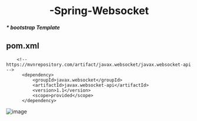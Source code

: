  <div align=center>
  <h1> -Spring-Websocket </h1>
 </div>

<h5>* bootstrap Template</h5>

## pom.xml
        <!-- https://mvnrepository.com/artifact/javax.websocket/javax.websocket-api -->
          <dependency>
              <groupId>javax.websocket</groupId>
              <artifactId>javax.websocket-api</artifactId>
              <version>1.1</version>
              <scope>provided</scope>
          </dependency>

![image](https://user-images.githubusercontent.com/84279882/130406150-9a74f95b-2106-43ef-a5d0-16fb988f7335.png)

